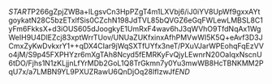 $START$P266gZpjZWBa+lLgsvCn3HpPZgT4m1LXVbj6/iJ0iYV8UpWf9gxxAYtgoykatN28C5bzETxlfSis0CZchN198JdTVL85bQVGZ6eGqFWLewLMBSL8C1yFm6FkksX+d3iOUS605dJoogkyE1UmRxF4wav6hJ3qWVhO9TfdNqAx1WgWeIH9U4DlEZcj83xptWrrTUov/UNUaZUKfxinxAfhPMVwWI5K5Q+eAvf3D3JCmxZyKwDvkxrY1++qDX4CIar9jWqSXTfUYfx3neT/PXuVJarWPEohqFqEzVVo4jM/S9p45FXPHYzr6mXgTAh8Ncyd5fEMRKyFvQjyLEwnrN20OaIqxNscnU6tDO/Fjhs1N1zKLjjnLfYrMDb2GoL1Q8TrGkmn7y0Yu3mwWB8HcTBNKMM2PqU7x/a7LMBN9YL9PXUZRawU6QnDjOq28lfIzwJf$END$